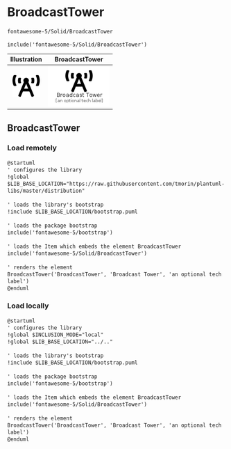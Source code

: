 # BroadcastTower


```text
fontawesome-5/Solid/BroadcastTower
```

```text
include('fontawesome-5/Solid/BroadcastTower')
```



| Illustration | BroadcastTower |
| :---: | :---: |
| ![illustration for Illustration](../../fontawesome-5/Solid/BroadcastTower.png) | ![illustration for BroadcastTower](../../fontawesome-5/Solid/BroadcastTower.Local.png) |




## BroadcastTower

### Load remotely
```plantuml
@startuml
' configures the library
!global $LIB_BASE_LOCATION="https://raw.githubusercontent.com/tmorin/plantuml-libs/master/distribution"

' loads the library's bootstrap
!include $LIB_BASE_LOCATION/bootstrap.puml

' loads the package bootstrap
include('fontawesome-5/bootstrap')

' loads the Item which embeds the element BroadcastTower
include('fontawesome-5/Solid/BroadcastTower')

' renders the element
BroadcastTower('BroadcastTower', 'Broadcast Tower', 'an optional tech label')
@enduml
```

### Load locally
```plantuml
@startuml
' configures the library
!global $INCLUSION_MODE="local"
!global $LIB_BASE_LOCATION="../.."

' loads the library's bootstrap
!include $LIB_BASE_LOCATION/bootstrap.puml

' loads the package bootstrap
include('fontawesome-5/bootstrap')

' loads the Item which embeds the element BroadcastTower
include('fontawesome-5/Solid/BroadcastTower')

' renders the element
BroadcastTower('BroadcastTower', 'Broadcast Tower', 'an optional tech label')
@enduml
```


